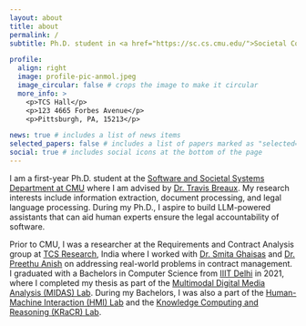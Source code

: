```yaml
---
layout: about
title: about
permalink: /
subtitle: Ph.D. student in <a href="https://sc.cs.cmu.edu/">Societal Computing</a> at <a href="https://www.cmu.edu/">Carnegie Mellon University</a>.

profile:
  align: right
  image: profile-pic-anmol.jpeg
  image_circular: false # crops the image to make it circular
  more_info: >
    <p>TCS Hall</p>
    <p>123 4665 Forbes Avenue</p>
    <p>Pittsburgh, PA, 15213</p>

news: true # includes a list of news items
selected_papers: false # includes a list of papers marked as "selected={true}"
social: true # includes social icons at the bottom of the page
---
```


I am a first-year Ph.D. student at the <a href="https://s3d.cmu.edu/">Software and Societal Systems Department at CMU</a> where I am advised by <a href="https://www.cs.cmu.edu/~breaux/">Dr. Travis Breaux</a>. My research interests include information extraction, document processing, and legal language processing. During my Ph.D., I aspire to build LLM-powered assistants that can aid human experts ensure the legal accountability of software. 

Prior to CMU, I was a researcher at the Requirements and Contract Analysis group at <a href="https://www.tcs.com/what-we-do/research">TCS Research</a>, India where I worked with <a href="https://www.linkedin.com/in/dr-smita-s-ghaisas-b5504247/?originalSubdomain=in">Dr. Smita Ghaisas</a> and <a href="https://www.linkedin.com/in/dr-preethu-rose-a-5831682b/">Dr. Preethu Anish</a> on addressing real-world problems in contract management. I graduated with a Bachelors in Computer Science from <a href="https://iiitd.ac.in/">IIIT Delhi</a> in 2021, where I completed my thesis as part of the <a href="https://midas.iiitd.ac.in/">Multimodal Digital Media Analysis (MIDAS) Lab</a>. During my Bachelors, I was also a part of the <a href="https://hmi.iiitd.edu.in/">Human-Machine Interaction (HMI) Lab</a> and the <a href="https://kracr.iiitd.edu.in/">Knowledge Computing and Reasoning (KRaCR) Lab</a>.